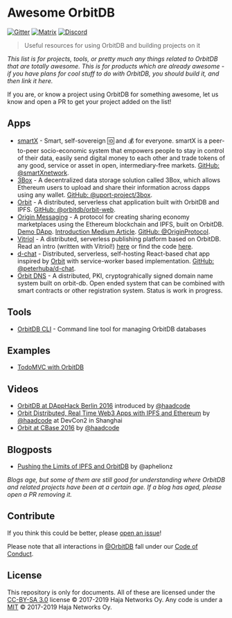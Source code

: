 # Awesome OrbitDB

[![Gitter](https://img.shields.io/gitter/room/nwjs/nw.js.svg)](https://gitter.im/orbitdb/Lobby) [![Matrix](https://img.shields.io/badge/matrix-%23orbitdb%3Apermaweb.io-blue.svg)](https://riot.permaweb.io/#/room/#orbitdb:permaweb.io) [![Discord](https://img.shields.io/discord/475789330380488707?color=blueviolet&label=discord)](https://discord.gg/v3RNE3M)

> Useful resources for using OrbitDB and building projects on it

*This list is for projects, tools, or pretty much any things related to OrbitDB that are totally awesome. This is for products which are already awesome - if you have plans for cool stuff to do with OrbitDB, you should build it, and then link it here.*

If you are, or know a project using OrbitDB for something awesome, let us know and open a PR to get your project added on the list!


## Apps
- [smartX](https://smartxnetwork.github.io/) - Smart, self-sovereign 🆔 and 💰 for everyone. smartX is a peer-to-peer socio-economic system that empowers people to stay in control of their data, easily send digital money to each other and trade tokens of any good, service or asset in open, intermediary-free markets. [GitHub: @smartXnetwork](https://github.com/smartXnetwork/smartXnetwork.github.io).
- [3Box](https://medium.com/uport/announcing-3box-and-ethereum-profiles-dba9841e0952) - A decentralized data storage solution called 3Box, which allows Ethereum users to upload and share their information across dapps using any wallet. [GitHub: @uport-project/3box](https://github.com/uport-project/3box).
- [Orbit](https://github.com/orbitdb/orbit) - A distributed, serverless chat application built with OrbitDB and IPFS. [GitHub: @orbitdb/orbit-web](https://github.com/orbitdb/orbit-web).
- [Origin Messaging](https://www.originprotocol.com/en) -  A protocol for creating sharing economy marketplaces using the Ethereum blockchain and IPFS, built on OrbitDB. [Demo DApp](https://github.com/OriginProtocol/origin-dapp). [Introduction Medium Article](https://medium.com/originprotocol/introducing-origin-messaging-decentralized-secure-and-auditable-13c16fe0f13e). [GitHub: @OriginProtocol](https://github.com/OriginProtocol).
- [Vitriol](https://vitriol.co) - A distributed, serverless publishing platform based on OrbitDB. Read an intro (written with Vitriol!) [here](https://vitriol.co/QmccRaHCrUKZwZpjdJFiTTdgp8FG3ALFDZQexaYgit3NCF/QmYJvZjnw8c1DqFbW1BpWmvb3jVg8fQYRUs6UzzEyosagA) or find the code [here](https://gitlab.com/vitriolum/vitriol-web).
- [d-chat](https://github.com/peterhuba/d-chat) - Distributed, serverless, self-hosting React-based chat app inspired by [Orbit](https://github.com/orbitdb/orbit-web) with service-worker based implementation. [GitHub: @peterhuba/d-chat](https://github.com/peterhuba/d-chat).
- [Orbit DNS](https://github.com/vaultec81/orbit-dns) - A distributed, PKI, cryptograhically signed domain name system built on orbit-db. Open ended system that can be combined with smart contracts or other registration system. Status is work in progress. 

## Tools
- [OrbitDB CLI](https://github.com/orbitdb/orbit-db-cli) - Command line tool for managing OrbitDB databases

## Examples
- [TodoMVC with OrbitDB](https://github.com/orbitdb/example-orbitdb-todomvc-updated)

## Videos

- [OrbitDB at DAppHack Berlin 2016](https://www.youtube.com/watch?v=t-kZnoj_4nI) introduced by [@haadcode](https://github.com/haadcode)
- [Orbit Distributed, Real Time Web3 Apps with IPFS and Ethereum](https://www.youtube.com/watch?v=vQrbxyDPSXg) by [@haadcode](https://github.com/haadcode) at DevCon2 in Shanghai
- [Orbit at CBase 2016](https://www.youtube.com/watch?v=UOC_QqtEJtg&feature=youtu.be&t=1457) by [@haadcode](https://github.com/haadcode)

## Blogposts

- [Pushing the Limits of IPFS and OrbitDB](https://mrh.io/2018-01-24-pushing-limits-ipfs-orbitdb/) by @aphelionz

*Blogs age, but some of them are still good for understanding where OrbitDB and related projects have been at a certain age. If a blog has aged, please open a PR removing it.*

## Contribute

If you think this could be better, please [open an issue](https://github.com/orbitdb/awesome-orbitdb/issues/new)!

Please note that all interactions in [@OrbitDB](https://github.com/orbitdb) fall under our [Code of Conduct](CODE_OF_CONDUCT.md).

## License

This repository is only for documents. All of these are licensed under the [CC-BY-SA 3.0](LICENSE) license © 2017-2019 Haja Networks Oy. Any code is under a [MIT](LICENSE) © 2017-2019 Haja Networks Oy.
